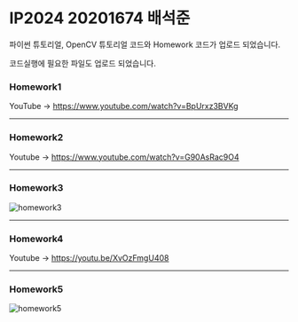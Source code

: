 # IP2024 20201674 배석준
파이썬 튜토리얼, OpenCV 튜토리얼 코드와 Homework 코드가 업로드 되었습니다.

코드실행에 필요한 파일도 업로드 되었습니다. 
### Homework1
YouTube -> https://www.youtube.com/watch?v=BpUrxz3BVKg


--------------------------------------------
### Homework2
Youtube -> https://www.youtube.com/watch?v=G90AsRac9O4


--------------------------------------------
### Homework3
![homework3](https://github.com/user-attachments/assets/2469eb55-a705-45b8-b57f-2e624200f16c)



--------------------------------------------
### Homework4
Youtube -> https://youtu.be/XvOzFmgU408

--------------------------------------------
### Homework5
![homework5](https://github.com/user-attachments/assets/781838b4-587a-4aae-b307-117e1ce4f8e6)
